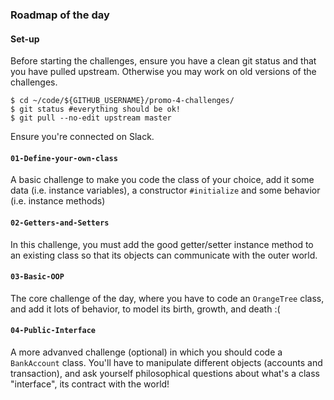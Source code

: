 ### Roadmap of the day

#### Set-up
Before starting the challenges, ensure you have a clean git status and that you have pulled upstream. Otherwise you may work on old versions of the challenges.

```
$ cd ~/code/${GITHUB_USERNAME}/promo-4-challenges/
$ git status #everything should be ok!
$ git pull --no-edit upstream master
```

Ensure you're connected on Slack.

#### `01-Define-your-own-class`
A basic challenge to make you code the class of your choice, add it some data (i.e. instance variables), a constructor `#initialize` and some behavior (i.e. instance methods)

#### `02-Getters-and-Setters`
In this challenge, you must add the good getter/setter instance method to an existing class so that its objects can communicate with the outer world.

#### `03-Basic-OOP`
The core challenge of the day, where you have to code an `OrangeTree` class, and add it lots of behavior, to model its birth, growth, and death :(

#### `04-Public-Interface`
A more advanved challenge (optional) in which you should code a `BankAccount` class. You'll have to manipulate different objects (accounts and transaction), and ask yourself philosophical questions about what's a class "interface", its contract with the world!
